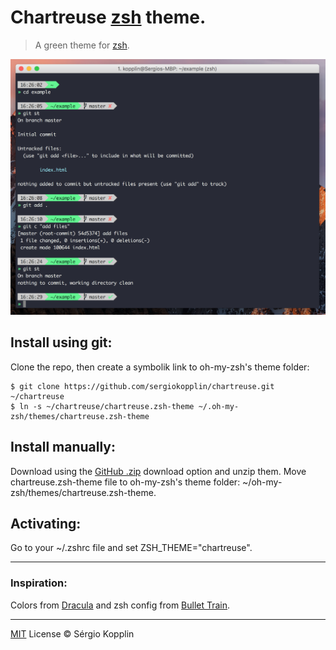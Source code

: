 # Chartreuse [zsh](http://zsh.org) theme.

> A green theme for [zsh](http://zsh.org).

![Screenshot](./screen-shot.png)

## Install using git:

Clone the repo, then create a symbolik link to oh-my-zsh's theme folder:

```
$ git clone https://github.com/sergiokopplin/chartreuse.git ~/chartreuse
$ ln -s ~/chartreuse/chartreuse.zsh-theme ~/.oh-my-zsh/themes/chartreuse.zsh-theme
```

## Install manually:

Download using the [GitHub .zip](https://github.com/sergiokopplin/chartreuse/archive/master.zip) download option and unzip them.
Move chartreuse.zsh-theme file to oh-my-zsh's theme folder: ~/oh-my-zsh/themes/chartreuse.zsh-theme.

## Activating:

Go to your ~/.zshrc file and set ZSH_THEME="chartreuse".

---

### Inspiration:

Colors from [Dracula](https://draculatheme.com/) and zsh config from [Bullet Train](https://github.com/caiogondim/bullet-train-oh-my-zsh-theme).

---

[MIT](http://kopplin.mit-license.org/) License © Sérgio Kopplin
